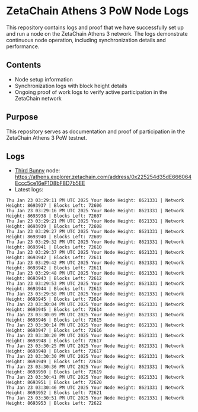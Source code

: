 # ZetaChain Athens 3 PoW Node Logs
This repository contains logs and proof that we have successfully set up and run a node on the ZetaChain Athens 3 network. The logs demonstrate continuous node operation, including synchronization details and performance.

## Contents
- Node setup information
- Synchronization logs with block height details
- Ongoing proof of work logs to verify active participation in the ZetaChain network

## Purpose
This repository serves as documentation and proof of participation in the ZetaChain Athens 3 PoW testnet.

## Logs

- [Third Bunny](https://thirdbunny.xyz/) node: https://athens.explorer.zetachain.com/address/0x225254d35dE666064Eccc5ce16eF1D8bF8D7b5EE
- Latest logs:
```
Thu Jan 23 03:29:11 PM UTC 2025 Your Node Height: 8621331 | Network Height: 8693937 | Blocks Left: 72606
Thu Jan 23 03:29:16 PM UTC 2025 Your Node Height: 8621331 | Network Height: 8693938 | Blocks Left: 72607
Thu Jan 23 03:29:21 PM UTC 2025 Your Node Height: 8621331 | Network Height: 8693939 | Blocks Left: 72608
Thu Jan 23 03:29:27 PM UTC 2025 Your Node Height: 8621331 | Network Height: 8693940 | Blocks Left: 72609
Thu Jan 23 03:29:32 PM UTC 2025 Your Node Height: 8621331 | Network Height: 8693941 | Blocks Left: 72610
Thu Jan 23 03:29:37 PM UTC 2025 Your Node Height: 8621331 | Network Height: 8693942 | Blocks Left: 72611
Thu Jan 23 03:29:42 PM UTC 2025 Your Node Height: 8621331 | Network Height: 8693942 | Blocks Left: 72611
Thu Jan 23 03:29:48 PM UTC 2025 Your Node Height: 8621331 | Network Height: 8693943 | Blocks Left: 72612
Thu Jan 23 03:29:53 PM UTC 2025 Your Node Height: 8621331 | Network Height: 8693944 | Blocks Left: 72613
Thu Jan 23 03:29:58 PM UTC 2025 Your Node Height: 8621331 | Network Height: 8693945 | Blocks Left: 72614
Thu Jan 23 03:30:04 PM UTC 2025 Your Node Height: 8621331 | Network Height: 8693945 | Blocks Left: 72614
Thu Jan 23 03:30:09 PM UTC 2025 Your Node Height: 8621331 | Network Height: 8693946 | Blocks Left: 72615
Thu Jan 23 03:30:14 PM UTC 2025 Your Node Height: 8621331 | Network Height: 8693947 | Blocks Left: 72616
Thu Jan 23 03:30:20 PM UTC 2025 Your Node Height: 8621331 | Network Height: 8693948 | Blocks Left: 72617
Thu Jan 23 03:30:25 PM UTC 2025 Your Node Height: 8621331 | Network Height: 8693948 | Blocks Left: 72617
Thu Jan 23 03:30:30 PM UTC 2025 Your Node Height: 8621331 | Network Height: 8693949 | Blocks Left: 72618
Thu Jan 23 03:30:36 PM UTC 2025 Your Node Height: 8621331 | Network Height: 8693950 | Blocks Left: 72619
Thu Jan 23 03:30:41 PM UTC 2025 Your Node Height: 8621331 | Network Height: 8693951 | Blocks Left: 72620
Thu Jan 23 03:30:46 PM UTC 2025 Your Node Height: 8621331 | Network Height: 8693952 | Blocks Left: 72621
Thu Jan 23 03:30:51 PM UTC 2025 Your Node Height: 8621331 | Network Height: 8693953 | Blocks Left: 72622
```

